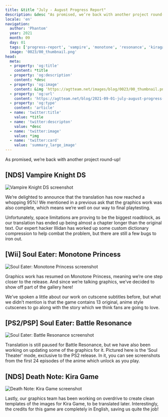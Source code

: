 ```yaml
---
title: &title "July - August Progress Report"
description: &desc "As promised, we’re back with another project round-up!"
locale: 'en'
navigation:
  author: 'Phantom'
  year: 2021
  month: 09
  day: 01
  tags: ['progress-report', 'vampire', 'monotone', 'resonance', 'kiragame']
  image: '0023/00_thumbnail.png'
head:
  meta:
  - property: 'og:title'
    content: *title
  - property: 'og:description'
    content: *desc
  - property: 'og:image'
    content: &img 'https://agtteam.net/images/blog/0023/00_thumbnail.png'
  - property: 'og:url'
    content: 'https://agtteam.net/blog/2021-09-01-july-august-progress-report'
  - property: 'og:type'
    content: 'article'
  - name: 'twitter:title'
    value: *title
  - name: 'twitter:descripton'
    value: *desc
  - name: 'twitter:image'
    value: *img
  - name: 'twitter:card'
    value: 'summary_large_image'
---
```


As promised, we’re back with another project round-up!

## [NDS] Vampire Knight DS

![Vampire Knight DS screenshot](/images/blog/0023/661111310686322688_0.png)

We’re delighted to announce that the translation has now reached a whopping 95%! We mentioned in a previous ask that the graphics work was also complete, which means we’re well on our way to final playtesting.

Unfortunately, space limitations are proving to be the biggest roadblock, as our translation has ended up being almost a chapter longer than the original text. Our expert hacker Illidan has worked up some custom dictionary compression to help combat the problem, but there are still a few bugs to iron out.


## [Wii] Soul Eater: Monotone Princess

![Soul Eater: Monotone Princess screenshot](/images/blog/0023/661111310686322688_1.png)

Graphics work has resumed on Monotone Princess, meaning we’re one step closer to the release. And since we’re talking graphics, we’ve decided to show off part of the gallery here!

We’ve spoken a little about our work on cutscene subtitles before, but what we didn’t mention is that the game contains 13 original, anime style cutscenes to go along with the story which we think fans are going to love.


## [PS2/PSP] Soul Eater: Battle Resonance

![Soul Eater: Battle Resonance screenshot](/images/blog/0023/661111310686322688_2.png)

Translation is still paused for Battle Resonance, but we have also been working on updating some of the graphics for it. Pictured here is the ‘Soul Theater’ mode, exclusive to the PS2 release. In it, you can see screenshots from the first 24 episodes of the anime which unlock as you play.


## [NDS] Death Note: Kira Game

![Death Note: Kira Game screenshot](/images/blog/0023/661111310686322688_3.png)

Lastly, our graphics team has been working on overdrive to create clean templates of the images for Kira Game, to be translated later. Interestingly, the credits for this game are completely in English, saving us quite the job!

